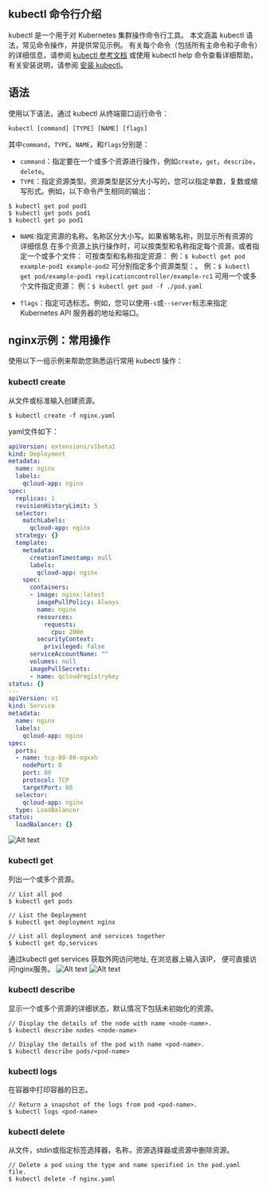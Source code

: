 ## kubectl 命令行介绍
kubectl 是一个用于对 Kubernetes 集群操作命令行工具。 本文涵盖 kubectl 语法，常见命令操作，并提供常见示例。 有关每个命令（包括所有主命令和子命令）的详细信息，请参阅 [kubectl 参考文档](https://kubernetes.io/docs/reference/generated/kubectl/kubectl/) 或使用 kubectl help 命令查看详细帮助，有关安装说明，请参阅 [安装 kubectl](https://cloud.tencent.com/document/product/457/8438)。

## 语法
使用以下语法，通过 kubectl 从终端窗口运行命令：
```shell
kubectl [command] [TYPE] [NAME] [flags]
```

其中`command`，`TYPE`，`NAME`，和`flags`分别是：

- `command`：指定要在一个或多个资源进行操作，例如`create`，`get`，`describe`，`delete`。
- `TYPE`：指定资源类型。资源类型是区分大小写的，您可以指定单数，复数或缩写形式。例如，以下命令产生相同的输出：

```shell
$ kubectl get pod pod1
$ kubectl get pods pod1
$ kubectl get po pod1
```

- `NAME`:指定资源的名称。名称区分大小写。如果省略名称，则显示所有资源的详细信息
在多个资源上执行操作时，可以按类型和名称指定每个资源，或者指定一个或多个文件：
可按类型和名称指定资源：
例：`$ kubectl get pod example-pod1 example-pod2`
可分别指定多个资源类型：。
例：`$ kubectl get pod/example-pod1 replicationcontroller/example-rc1`
可用一个或多个文件指定资源：
例：`$ kubectl get pod -f ./pod.yaml`

- `flags`：指定可选标志。例如，您可以使用`-s`或`--server`标志来指定 Kubernetes API 服务器的地址和端口。

## nginx示例：常用操作
使用以下一组示例来帮助您熟悉运行常用 kubectl 操作：
### kubectl create
从文件或标准输入创建资源。

```shell
$ kubectl create -f nginx.yaml
```
yaml文件如下：

```yaml
apiVersion: extensions/v1beta1
kind: Deployment
metadata:
  name: nginx
  labels:
    qcloud-app: nginx
spec:
  replicas: 1
  revisionHistoryLimit: 5
  selector:
    matchLabels:
      qcloud-app: nginx
  strategy: {}
  template:
    metadata:
      creationTimestamp: null
      labels:
        qcloud-app: nginx
    spec:
      containers:
      - image: nginx:latest
        imagePullPolicy: Always
        name: nginx
        resources:
          requests:
            cpu: 200m
        securityContext:
          privileged: false
      serviceAccountName: ""
      volumes: null
      imagePullSecrets:
      - name: qcloudregistrykey
status: {}
---
apiVersion: v1
kind: Service
metadata:
  name: nginx
  labels:
    qcloud-app: nginx
spec:
  ports:
  - name: tcp-80-80-ogxxh
    nodePort: 0
    port: 80
    protocol: TCP
    targetPort: 80
  selector:
    qcloud-app: nginx
  type: LoadBalancer
status:
  loadBalancer: {}
```

![Alt text][create]

### kubectl get 
列出一个或多个资源。
```shell
// List all pod
$ kubectl get pods

// List the Deployment 
$ kubectl get deployment nginx

// List all deployment and services together 
$ kubectl get dp,services
```

通过kubectl get services 获取外网访问地址, 在浏览器上输入该IP， 便可直接访问nginx服务。
![Alt text][get]
![Alt text][show]
### kubectl describe
显示一个或多个资源的详细状态，默认情况下包括未初始化的资源。
```shell
// Display the details of the node with name <node-name>.
$ kubectl describe nodes <node-name>

// Display the details of the pod with name <pod-name>.
$ kubectl describe pods/<pod-name>
```

### kubectl logs
在容器中打印容器的日志。
```shell
// Return a snapshot of the logs from pod <pod-name>.
$ kubectl logs <pod-name>
```

### kubectl delete
从文件，stdin或指定标签选择器，名称，资源选择器或资源中删除资源。
```shell
// Delete a pod using the type and name specified in the pod.yaml file.
$ kubectl delete -f nginx.yaml

```


[create]:https://mc.qcloudimg.com/static/img/2624efeb9c11b4dc51ae166d4eed034a/image.png
[get]:https://mc.qcloudimg.com/static/img/fb095179d54e49e0287ba3020f7835cf/image.png

[show]:https://mc.qcloudimg.com/static/img/e09ab193d3f1732cc435ba53235094c1/image.png
